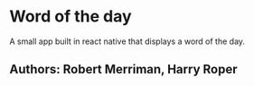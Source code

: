 # Word of the day
A small app built in react native that displays a word of the day. 

## Authors: Robert Merriman, Harry Roper
